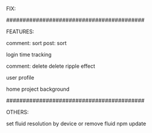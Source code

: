 FIX:

##########################################

FEATURES:

comment: sort
post: sort

login time tracking

comment: delete
delete ripple effect

user profile

home project background

##########################################

OTHERS:

set fluid resolution by device
or remove fluid
npm update
